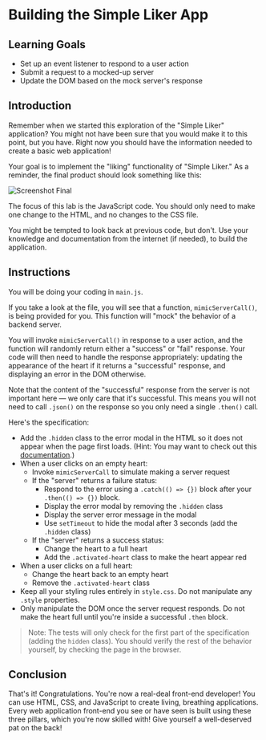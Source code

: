 # Building the Simple Liker App

## Learning Goals

* Set up an event listener to respond to a user action
* Submit a request to a mocked-up server
* Update the DOM based on the mock server's response

## Introduction

Remember when we started this exploration of the "Simple Liker" application? You
might not have been sure that you would make it to this point, but you have.
Right now you should have the information needed to create a basic web
application!

Your goal is to implement the "liking" functionality of "Simple Liker." As a
reminder, the final product should look something like this:

![Screenshot
Final](https://curriculum-content.s3.amazonaws.com/fewpjs/fewpjs-build-the-example/finished_product_ss.png)

The focus of this lab is the JavaScript code. You should only need to make one
change to the HTML, and no changes to the CSS file.

You might be tempted to look back at previous code, but don't. Use your
knowledge and documentation from the internet (if needed), to build the
application.

## Instructions

You will be doing your coding in `main.js`.

If you take a look at the file, you will see that a function,
`mimicServerCall()`, is being provided for you. This function will "mock" the
behavior of a backend server.

You will invoke `mimicServerCall()` in response to a user action, and the
function will randomly return either a "success" or "fail" response. Your code
will then need to handle the response appropriately: updating the appearance of
the heart if it returns a "successful" response, and displaying an error in the
DOM otherwise.

Note that the content of the "successful" response from the server is not
important here — we only care that it's successful. This means you will not need
to call `.json()` on the response so you only need a single `.then()` call.

Here's the specification:

* Add the `.hidden` class to the error modal in the HTML so it does not appear
  when the page first loads. (Hint: You may want to check out this
  [documentation](https://developer.mozilla.org/en-US/docs/Web/API/Element/classList).)
* When a user clicks on an empty heart:
  * Invoke `mimicServerCall` to simulate making a server request
  * If the "server" returns a failure status:
    * Respond to the error using a `.catch(() => {})` block after your `.then(()
      => {})` block.
    * Display the error modal by removing the `.hidden` class
    * Display the server error message in the modal
    * Use `setTimeout` to hide the modal after 3 seconds (add the `.hidden`
      class)
  * If the "server" returns a success status:
    * Change the heart to a full heart
    * Add the `.activated-heart` class to make the heart appear red
* When a user clicks on a full heart:
  * Change the heart back to an empty heart
  * Remove the `.activated-heart` class
* Keep all your styling rules entirely in `style.css`. Do not manipulate any
  `.style` properties.
* Only manipulate the DOM once the server request responds. Do not make the
  heart full until you're inside a successful `.then` block.

> Note: The tests will only check for the first part of the specification
> (adding the `hidden` class). You should verify the rest of the behavior
> yourself, by checking the page in the browser.

## Conclusion

That's it! Congratulations. You're now a real-deal front-end developer! You can
use HTML, CSS, and JavaScript to create living, breathing applications. Every
web application front-end you see or have seen is built using these three
pillars, which you're now skilled with! Give yourself a well-deserved pat on the
back!
